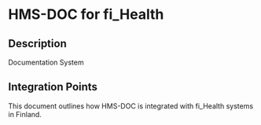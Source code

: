 # HMS-DOC for fi_Health

## Description

Documentation System

## Integration Points

This document outlines how HMS-DOC is integrated with fi_Health systems in Finland.
